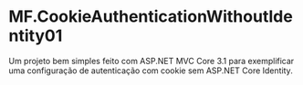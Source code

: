 # MF.CookieAuthenticationWithoutIdentity01

Um projeto bem simples feito com ASP.NET MVC Core 3.1 para exemplificar uma configuração de autenticação com cookie sem ASP.NET Core Identity.
